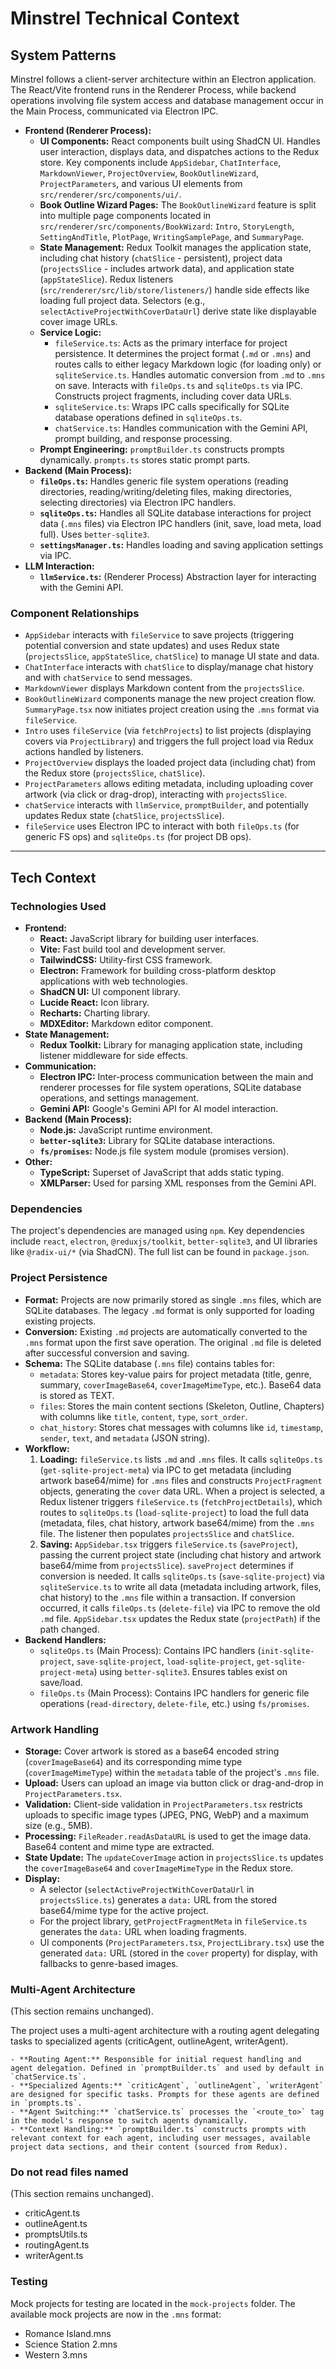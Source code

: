 # Minstrel Technical Context

## System Patterns

Minstrel follows a client-server architecture within an Electron application. The React/Vite frontend runs in the Renderer Process, while backend operations involving file system access and database management occur in the Main Process, communicated via Electron IPC.

- **Frontend (Renderer Process):**
  - **UI Components:** React components built using ShadCN UI. Handles user interaction, displays data, and dispatches actions to the Redux store. Key components include `AppSidebar`, `ChatInterface`, `MarkdownViewer`, `ProjectOverview`, `BookOutlineWizard`, `ProjectParameters`, and various UI elements from `src/renderer/src/components/ui/`.
  - **Book Outline Wizard Pages:** The `BookOutlineWizard` feature is split into multiple page components located in `src/renderer/src/components/BookWizard`: `Intro`, `StoryLength`, `SettingAndTitle`, `PlotPage`, `WritingSamplePage`, and `SummaryPage`.
  - **State Management:** Redux Toolkit manages the application state, including chat history (`chatSlice` - persistent), project data (`projectsSlice` - includes artwork data), and application state (`appStateSlice`). Redux listeners (`src/renderer/src/lib/store/listeners/`) handle side effects like loading full project data. Selectors (e.g., `selectActiveProjectWithCoverDataUrl`) derive state like displayable cover image URLs.
  - **Service Logic:**
      - `fileService.ts`: Acts as the primary interface for project persistence. It determines the project format (`.md` or `.mns`) and routes calls to either legacy Markdown logic (for loading only) or `sqliteService.ts`. Handles automatic conversion from `.md` to `.mns` on save. Interacts with `fileOps.ts` and `sqliteOps.ts` via IPC. Constructs project fragments, including cover data URLs.
      - `sqliteService.ts`: Wraps IPC calls specifically for SQLite database operations defined in `sqliteOps.ts`.
      - `chatService.ts`: Handles communication with the Gemini API, prompt building, and response processing.
  - **Prompt Engineering:** `promptBuilder.ts` constructs prompts dynamically. `prompts.ts` stores static prompt parts.
- **Backend (Main Process):**
  - **`fileOps.ts`:** Handles generic file system operations (reading directories, reading/writing/deleting files, making directories, selecting directories) via Electron IPC handlers.
  - **`sqliteOps.ts`:** Handles all SQLite database interactions for project data (`.mns` files) via Electron IPC handlers (init, save, load meta, load full). Uses `better-sqlite3`.
  - **`settingsManager.ts`:** Handles loading and saving application settings via IPC.
- **LLM Interaction:**
  - **`llmService.ts`:** (Renderer Process) Abstraction layer for interacting with the Gemini API.

### Component Relationships

- `AppSidebar` interacts with `fileService` to save projects (triggering potential conversion and state updates) and uses Redux state (`projectsSlice`, `appStateSlice`, `chatSlice`) to manage UI state and data.
- `ChatInterface` interacts with `chatSlice` to display/manage chat history and with `chatService` to send messages.
- `MarkdownViewer` displays Markdown content from the `projectsSlice`.
- `BookOutlineWizard` components manage the new project creation flow. `SummaryPage.tsx` now initiates project creation using the `.mns` format via `fileService`.
- `Intro` uses `fileService` (via `fetchProjects`) to list projects (displaying covers via `ProjectLibrary`) and triggers the full project load via Redux actions handled by listeners.
- `ProjectOverview` displays the loaded project data (including chat) from the Redux store (`projectsSlice`, `chatSlice`).
- `ProjectParameters` allows editing metadata, including uploading cover artwork (via click or drag-drop), interacting with `projectsSlice`.
- `chatService` interacts with `llmService`, `promptBuilder`, and potentially updates Redux state (`chatSlice`, `projectsSlice`).
- `fileService` uses Electron IPC to interact with both `fileOps.ts` (for generic FS ops) and `sqliteOps.ts` (for project DB ops).

---

## Tech Context

### Technologies Used

- **Frontend:**
  - **React:** JavaScript library for building user interfaces.
  - **Vite:** Fast build tool and development server.
  - **TailwindCSS:** Utility-first CSS framework.
  - **Electron:** Framework for building cross-platform desktop applications with web technologies.
  - **ShadCN UI:** UI component library.
  - **Lucide React:** Icon library.
  - **Recharts:** Charting library.
  - **MDXEditor:** Markdown editor component.
- **State Management:**
  - **Redux Toolkit:** Library for managing application state, including listener middleware for side effects.
- **Communication:**
  - **Electron IPC:** Inter-process communication between the main and renderer processes for file system operations, SQLite database operations, and settings management.
  - **Gemini API:** Google's Gemini API for AI model interaction.
- **Backend (Main Process):**
  - **Node.js:** JavaScript runtime environment.
  - **`better-sqlite3`:** Library for SQLite database interactions.
  - **`fs/promises`:** Node.js file system module (promises version).
- **Other:**
  - **TypeScript:** Superset of JavaScript that adds static typing.
  - **XMLParser:** Used for parsing XML responses from the Gemini API.

### Dependencies

The project's dependencies are managed using `npm`. Key dependencies include `react`, `electron`, `@reduxjs/toolkit`, `better-sqlite3`, and UI libraries like `@radix-ui/*` (via ShadCN). The full list can be found in `package.json`.

### Project Persistence

- **Format:** Projects are now primarily stored as single `.mns` files, which are SQLite databases. The legacy `.md` format is only supported for loading existing projects.
- **Conversion:** Existing `.md` projects are automatically converted to the `.mns` format upon the first save operation. The original `.md` file is deleted after successful conversion and saving.
- **Schema:** The SQLite database (`.mns` file) contains tables for:
    - `metadata`: Stores key-value pairs for project metadata (title, genre, summary, `coverImageBase64`, `coverImageMimeType`, etc.). Base64 data is stored as TEXT.
    - `files`: Stores the main content sections (Skeleton, Outline, Chapters) with columns like `title`, `content`, `type`, `sort_order`.
    - `chat_history`: Stores chat messages with columns like `id`, `timestamp`, `sender`, `text`, and `metadata` (JSON string).
- **Workflow:**
    1.  **Loading:** `fileService.ts` lists `.md` and `.mns` files. It calls `sqliteOps.ts` (`get-sqlite-project-meta`) via IPC to get metadata (including artwork base64/mime) for `.mns` files and constructs `ProjectFragment` objects, generating the `cover` data URL. When a project is selected, a Redux listener triggers `fileService.ts` (`fetchProjectDetails`), which routes to `sqliteOps.ts` (`load-sqlite-project`) to load the full data (metadata, files, chat history, artwork base64/mime) from the `.mns` file. The listener then populates `projectsSlice` and `chatSlice`.
    2.  **Saving:** `AppSidebar.tsx` triggers `fileService.ts` (`saveProject`), passing the current project state (including chat history and artwork base64/mime from `projectsSlice`). `saveProject` determines if conversion is needed. It calls `sqliteOps.ts` (`save-sqlite-project`) via `sqliteService.ts` to write all data (metadata including artwork, files, chat history) to the `.mns` file within a transaction. If conversion occurred, it calls `fileOps.ts` (`delete-file`) via IPC to remove the old `.md` file. `AppSidebar.tsx` updates the Redux state (`projectPath`) if the path changed.
- **Backend Handlers:**
    - `sqliteOps.ts` (Main Process): Contains IPC handlers (`init-sqlite-project`, `save-sqlite-project`, `load-sqlite-project`, `get-sqlite-project-meta`) using `better-sqlite3`. Ensures tables exist on save/load.
    - `fileOps.ts` (Main Process): Contains IPC handlers for generic file operations (`read-directory`, `delete-file`, etc.) using `fs/promises`.

### Artwork Handling

- **Storage:** Cover artwork is stored as a base64 encoded string (`coverImageBase64`) and its corresponding mime type (`coverImageMimeType`) within the `metadata` table of the project's `.mns` file.
- **Upload:** Users can upload an image via button click or drag-and-drop in `ProjectParameters.tsx`.
- **Validation:** Client-side validation in `ProjectParameters.tsx` restricts uploads to specific image types (JPEG, PNG, WebP) and a maximum size (e.g., 5MB).
- **Processing:** `FileReader.readAsDataURL` is used to get the image data. Base64 content and mime type are extracted.
- **State Update:** The `updateCoverImage` action in `projectsSlice.ts` updates the `coverImageBase64` and `coverImageMimeType` in the Redux store.
- **Display:**
    - A selector (`selectActiveProjectWithCoverDataUrl` in `projectsSlice.ts`) generates a `data:` URL from the stored base64/mime type for the active project.
    - For the project library, `getProjectFragmentMeta` in `fileService.ts` generates the `data:` URL when loading fragments.
    - UI components (`ProjectParameters.tsx`, `ProjectLibrary.tsx`) use the generated `data:` URL (stored in the `cover` property) for display, with fallbacks to genre-based images.

### Multi-Agent Architecture

(This section remains unchanged).

The project uses a multi-agent architecture with a routing agent delegating tasks to specialized agents (criticAgent, outlineAgent, writerAgent).

    - **Routing Agent:** Responsible for initial request handling and agent delegation. Defined in `promptBuilder.ts` and used by default in `chatService.ts`.
    - **Specialized Agents:** `criticAgent`, `outlineAgent`, `writerAgent` are designed for specific tasks. Prompts for these agents are defined in `prompts.ts`.
    - **Agent Switching:** `chatService.ts` processes the `<route_to>` tag in the model's response to switch agents dynamically.
    - **Context Handling:** `promptBuilder.ts` constructs prompts with relevant context for each agent, including user messages, available project data sections, and their content (sourced from Redux).

### Do not read files named

(This section remains unchanged).

- criticAgent.ts
- outlineAgent.ts
- promptsUtils.ts
- routingAgent.ts
- writerAgent.ts

### Testing

Mock projects for testing are located in the `mock-projects` folder. The available mock projects are now in the `.mns` format:

- Romance Island.mns
- Science Station 2.mns
- Western 3.mns
